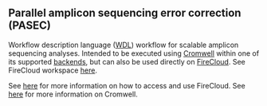 ## Parallel amplicon sequencing error correction (PASEC) 

Workflow description language ([WDL](https://software.broadinstitute.org/wdl/)) workflow for scalable amplicon sequencing analyses. Intended to be executed using [Cromwell](https://github.com/broadinstitute/cromwell)
within one of its supported [backends](https://cromwell.readthedocs.io/en/stable/backends/Backends/), but can also be used directly on [FireCloud](https://portal.firecloud.org/). See FireCloud workspace [here](https://portal.firecloud.org/#workspaces/broad-malaria-firecloud/pasec).

See [here](https://software.broadinstitute.org/firecloud/) for more information on how to access and use FireCloud. See [here](http://cromwell.readthedocs.io/en/develop/) for more information on Cromwell.
